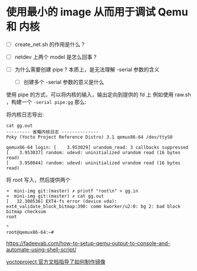 # 使用最小的 image 从而用于调试 Qemu 和 内核

- [ ] create_net.sh 的作用是什么 ?
- [ ] netdev 上两个 model 是怎么回事 ?

- [ ] 为什么需要创建 pipe ? 本质上，是无法理解 -serial 参数的含义
  - [ ] 创建多个 -serial 参数的意义是什么

使用 pipe 的方式，可以将内核的输入，输出定向到提供的 fd 上
例如使用 raw.sh ，构建一个 `-serial pipe:gg` 那么:

将内核日志导出:
```plain
cat gg.out
--------- 省略内核日志 --------------
Poky (Yocto Project Reference Distro) 3.1 qemux86-64 /dev/ttyS0

qemux86-64 login: [    3.953029] urandom_read: 3 callbacks suppressed
[    3.953037] random: udevd: uninitialized urandom read (16 bytes read)
[    3.958044] random: udevd: uninitialized urandom read (16 bytes read)
```

将 root 写入，然后提供两个
```plain
➜  mini-img git:(master) ✗ printf "root\n" > gg.in
➜  mini-img git:(master) ✗ cat gg.out
[   32.300536] EXT4-fs error (device vda): ext4_validate_block_bitmap:390: comm kworker/u2:0: bg 2: bad block bitmap checksum
root
                                                                                                                                                                       ^
root@qemux86-64:~#
```

https://fadeevab.com/how-to-setup-qemu-output-to-console-and-automate-using-shell-script/

[yoctoproject 官方文档指导了如何制作镜像](https://docs.yoctoproject.org/index.html)

